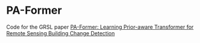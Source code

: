 # PA-Former
Code for the GRSL paper [PA-Former: Learning Prior-aware Transformer for Remote Sensing Building Change Detection](https://ieeexplore.ieee.org/document/9863867)
